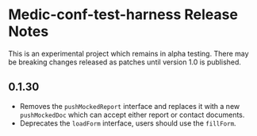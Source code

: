 # Medic-conf-test-harness Release Notes

This is an experimental project which remains in alpha testing. There may be breaking changes released as patches until version 1.0 is published.

## 0.1.30

* Removes the `pushMockedReport` interface and replaces it with a new `pushMockedDoc` which can accept either report or contact documents.
* Deprecates the `loadForm` interface, users should use the `fillForm`.
